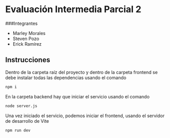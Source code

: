 # Evaluación Intermedia Parcial 2

###Integrantes
- Marley Morales
- Steven Pozo
- Erick Ramírez

## Instrucciones
Dentro de la carpeta raíz del proyecto y dentro de la carpeta frontend se debe instalar todas las dependencias usando el comando
```bash
npm i
```
En la carpeta backend hay que iniciar el servicio usando el comando
```bash
node server.js
```
Una vez iniciado el servicio, podemos iniciar el frontend, usando el servidor de desarrollo de Vite
```bash
npm run dev
```
